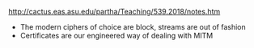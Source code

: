 http://cactus.eas.asu.edu/partha/Teaching/539.2018/notes.htm

- The modern ciphers of choice are block, streams are out of fashion
- Certificates are our engineered way of dealing with MITM